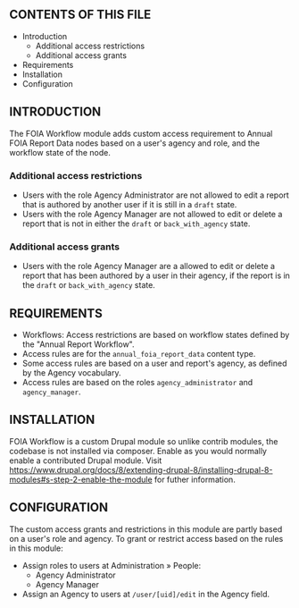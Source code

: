CONTENTS OF THIS FILE
---------------------

 * Introduction
   * Additional access restrictions
   * Additional access grants
 * Requirements
 * Installation
 * Configuration


INTRODUCTION
------------

The FOIA Workflow module adds custom access requirement to Annual FOIA Report
Data nodes based on a user's agency and role, and the workflow state of the
node.


### Additional access restrictions

 * Users with the role Agency Administrator are not allowed to edit a report
  that is authored by another user if it is still in a `draft` state.
 * Users with the role Agency Manager are not allowed to edit or delete a report
  that is not in either the `draft` or `back_with_agency` state.


### Additional access grants

 * Users with the role Agency Manager are a allowed to edit or delete a
  report that has been authored by a user in their agency, if the report is
  in the `draft` or `back_with_agency` state.


REQUIREMENTS
-------------

 * Workflows: Access restrictions are based on workflow states defined by the
  "Annual Report Workflow".
 * Access rules are for the `annual_foia_report_data` content type.
 * Some access rules are based on a user and report's agency, as defined by
  the Agency vocabulary.
 * Access rules are based on the roles `agency_administrator` and
  `agency_manager`.


INSTALLATION
------------

FOIA Workflow is a custom Drupal module so unlike contrib modules, the codebase
is not installed via composer. Enable as you would normally enable a
contributed Drupal module. Visit
https://www.drupal.org/docs/8/extending-drupal-8/installing-drupal-8-modules#s-step-2-enable-the-module
for futher information.


CONFIGURATION
-------------

The custom access grants and restrictions in this module are partly based on a
user's role and agency. To grant or restrict access based on the rules in
this module:

 * Assign roles to users at Administration » People:
   * Agency Administrator
   * Agency Manager
 * Assign an Agency to users at `/user/[uid]/edit` in the Agency field.
